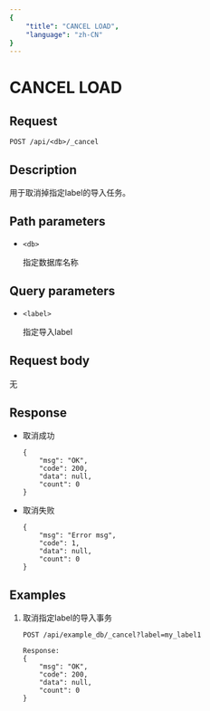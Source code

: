 ```yaml
---
{
    "title": "CANCEL LOAD",
    "language": "zh-CN"
}
---
```


<!-- 
Licensed to the Apache Software Foundation (ASF) under one
or more contributor license agreements.  See the NOTICE file
distributed with this work for additional information
regarding copyright ownership.  The ASF licenses this file
to you under the Apache License, Version 2.0 (the
"License"); you may not use this file except in compliance
with the License.  You may obtain a copy of the License at

  http://www.apache.org/licenses/LICENSE-2.0

Unless required by applicable law or agreed to in writing,
software distributed under the License is distributed on an
"AS IS" BASIS, WITHOUT WARRANTIES OR CONDITIONS OF ANY
KIND, either express or implied.  See the License for the
specific language governing permissions and limitations
under the License.
-->

# CANCEL LOAD

## Request

`POST /api/<db>/_cancel`

## Description

用于取消掉指定label的导入任务。
    
## Path parameters

* `<db>`

    指定数据库名称

## Query parameters

* `<label>`

    指定导入label

## Request body

无

## Response

* 取消成功

    ```
    {
    	"msg": "OK",
    	"code": 200,
    	"data": null,
    	"count": 0
    }
    ```

* 取消失败

    ```
    {
    	"msg": "Error msg",
    	"code": 1,
    	"data": null,
    	"count": 0
    }
    ```
    
## Examples

1. 取消指定label的导入事务

    ```
    POST /api/example_db/_cancel?label=my_label1

    Response:
    {
    	"msg": "OK",
    	"code": 200,
    	"data": null,
    	"count": 0
    }
    ```
    




